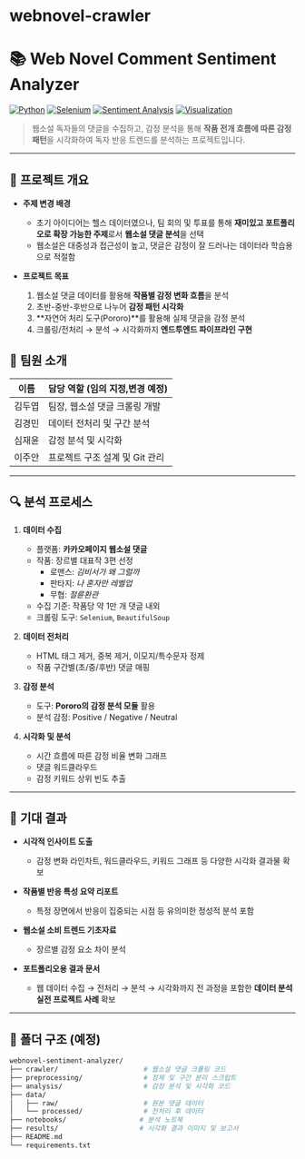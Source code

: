 # webnovel-crawler
# 📚 Web Novel Comment Sentiment Analyzer

[![Python](https://img.shields.io/badge/python-3.10+-blue.svg)](https://www.python.org/)
[![Selenium](https://img.shields.io/badge/Web%20Scraping-Selenium-green)](https://github.com/seleniumbase/SeleniumBase)
[![Sentiment Analysis](https://img.shields.io/badge/NLP-Pororo-orange)](https://github.com/kakaobrain/pororo)
[![Visualization](https://img.shields.io/badge/Visualization-Matplotlib%2FWordCloud-blueviolet)]()

> 웹소설 독자들의 댓글을 수집하고, 감정 분석을 통해 **작품 전개 흐름에 따른 감정 패턴**을 시각화하여 독자 반응 트렌드를 분석하는 프로젝트입니다.

---

## 📝 프로젝트 개요

- **주제 변경 배경**
    - 초기 아이디어는 헬스 데이터였으나, 팀 회의 및 투표를 통해 **재미있고 포트폴리오로 확장 가능한 주제**로서 **웹소설 댓글 분석**을 선택
    - 웹소설은 대중성과 접근성이 높고, 댓글은 감정이 잘 드러나는 데이터라 학습용으로 적절함

- **프로젝트 목표**
    1. 웹소설 댓글 데이터를 활용해 **작품별 감정 변화 흐름**을 분석
    2. 초반-중반-후반으로 나누어 **감정 패턴 시각화**
    3. **자연어 처리 도구(Pororo)**를 활용해 실제 댓글을 감정 분석
    4. 크롤링/전처리 → 분석 → 시각화까지 **엔드투엔드 파이프라인 구현**
## 👥 팀원 소개

| 이름     | 담당 역할 (임의 지정,변경 예정) |
|----------|------------------------|
| 김두엽   | 팀장, 웹소설 댓글 크롤링 개발 |
| 김경민   | 데이터 전처리 및 구간 분석 |
| 심재윤   | 감정 분석 및 시각화 |
| 이주안   | 프로젝트 구조 설계 및 Git 관리 |

---

## 🔍 분석 프로세스

1. **데이터 수집**
    - 플랫폼: **카카오페이지 웹소설 댓글**
    - 작품: 장르별 대표작 3편 선정
        - 로맨스: *김비서가 왜 그럴까*
        - 판타지: *나 혼자만 레벨업*
        - 무협: *절륜환관*
    - 수집 기준: 작품당 약 1만 개 댓글 내외
    - 크롤링 도구: `Selenium`, `BeautifulSoup`

2. **데이터 전처리**
    - HTML 태그 제거, 중복 제거, 이모지/특수문자 정제
    - 작품 구간별(초/중/후반) 댓글 매핑

3. **감정 분석**
    - 도구: **Pororo의 감정 분석 모듈** 활용
    - 분석 감정: Positive / Negative / Neutral

4. **시각화 및 분석**
    - 시간 흐름에 따른 감정 비율 변화 그래프
    - 댓글 워드클라우드
    - 감정 키워드 상위 빈도 추출

---

## 🎯 기대 결과

- **시각적 인사이트 도출**
    - 감정 변화 라인차트, 워드클라우드, 키워드 그래프 등 다양한 시각화 결과물 확보

- **작품별 반응 특성 요약 리포트**
    - 특정 장면에서 반응이 집중되는 시점 등 유의미한 정성적 분석 포함

- **웹소설 소비 트렌드 기초자료**
    - 장르별 감정 요소 차이 분석

- **포트폴리오용 결과 문서**
    - 웹 데이터 수집 → 전처리 → 분석 → 시각화까지 전 과정을 포함한 **데이터 분석 실전 프로젝트 사례** 확보

---

## 📁 폴더 구조 (예정)

```bash
webnovel-sentiment-analyzer/
├── crawler/                     # 웹소설 댓글 크롤링 코드
├── preprocessing/               # 정제 및 구간 분리 스크립트
├── analysis/                    # 감정 분석 및 시각화 코드
├── data/
│   ├── raw/                     # 원본 댓글 데이터
│   └── processed/               # 전처리 후 데이터
├── notebooks/                  # 분석 노트북
├── results/                    # 시각화 결과 이미지 및 보고서
├── README.md
└── requirements.txt
